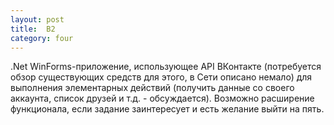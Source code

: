 ```yaml
---
layout: post
title:  B2
category: four
---
```

.Net WinForms-приложение, использующее API ВКонтакте (потребуется обзор существующих средств для этого, в Сети описано немало) 
для выполнения элементарных действий (получить данные со своего аккаунта, список друзей и т.д. - обсуждается).
 Возможно расширение функционала, если задание заинтересует и есть желание выйти на пять.